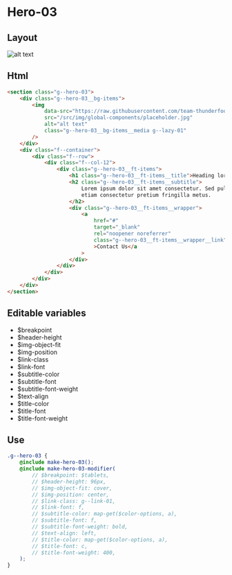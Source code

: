 # Hero-03

## Layout

![alt text][hero-03]

[hero-03]: /src/img/global-components/hero/hero-03.jpg

## Html

```html
<section class="g--hero-03">
    <div class="g--hero-03__bg-items">
        <img
            data-src="https://raw.githubusercontent.com/team-thunderfoot/ui/main/src/img/global-components/bg-placeholder.jpg"
            src="/src/img/global-components/placeholder.jpg"
            alt="alt text"
            class="g--hero-03__bg-items__media g--lazy-01"
        />
    </div>
    <div class="f--container">
        <div class="f--row">
            <div class="f--col-12">
                <div class="g--hero-03__ft-items">
                    <h1 class="g--hero-03__ft-items__title">Heading lorem ipsum dolor</h1>
                    <h2 class="g--hero-03__ft-items__subtitle">
                        Lorem ipsum dolor sit amet consectetur. Sed pulvinar odio velit fermentum
                        etiam consectetur pretium fringilla metus.
                    </h2>
                    <div class="g--hero-03__ft-items__wrapper">
                        <a
                            href="#"
                            target="_blank"
                            rel="noopener noreferrer"
                            class="g--hero-03__ft-items__wrapper__link"
                            >Contact Us</a
                        >
                    </div>
                </div>
            </div>
        </div>
    </div>
</section>
```

## Editable variables

- $breakpoint
- $header-height
- $img-object-fit
- $img-position
- $link-class
- $link-font
- $subtitle-color
- $subtitle-font
- $subtitle-font-weight
- $text-align
- $title-color
- $title-font
- $title-font-weight

## Use

```scss
.g--hero-03 {
    @include make-hero-03();
    @include make-hero-03-modifier(
        // $breakpoint: $tablets,
        // $header-height: 96px,
        // $img-object-fit: cover,
        // $img-position: center,
        // $link-class: g--link-01,
        // $link-font: f,
        // $subtitle-color: map-get($color-options, a),
        // $subtitle-font: f,
        // $subtitle-font-weight: bold,
        // $text-align: left,
        // $title-color: map-get($color-options, a),
        // $title-font: c,
        // $title-font-weight: 400,
    );
}
```
